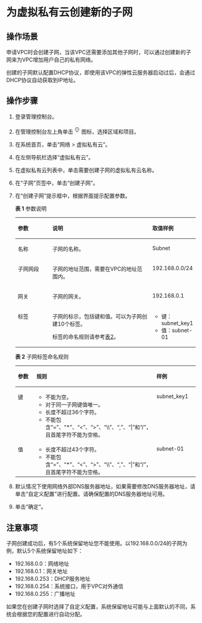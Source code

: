 # 为虚拟私有云创建新的子网<a name="zh-cn_topic_0013748726"></a>

## 操作场景<a name="s708dc29819a94a009f142b0c0b6b8893"></a>

申请VPC时会创建子网，当该VPC还需要添加其他子网时，可以通过创建新的子网来为VPC增加用户自己的私有网络。

创建的子网默认配置DHCP协议，即使用该VPC的弹性云服务器启动过后，会通过DHCP协议自动获取到IP地址。

## 操作步骤<a name="section8897384201653"></a>

1.  登录管理控制台。
2.  在管理控制台左上角单击![](figures/icon-region.png)图标，选择区域和项目。
3.  在系统首页，单击“网络 \> 虚拟私有云”。
4.  在左侧导航栏选择“虚拟私有云”。
5.  在虚拟私有云列表中，单击需要创建子网的虚拟私有云名称。
6.  在“子网”页签中，单击“创建子网”。
7.  在“创建子网”提示框中，根据界面提示配置参数。

    **表 1**  参数说明

    <a name="t9c09e108a58e47cd8be10575494ef9c2"></a>
    <table><thead align="left"><tr id="r243a457356d844a28b2c5dfcb381d3ca"><th class="cellrowborder" valign="top" width="19.24%" id="mcps1.2.4.1.1"><p id="a351cf2430e0e40d2bc4e0b8e509649bb"><a name="a351cf2430e0e40d2bc4e0b8e509649bb"></a><a name="a351cf2430e0e40d2bc4e0b8e509649bb"></a>参数</p>
    </th>
    <th class="cellrowborder" valign="top" width="55.7%" id="mcps1.2.4.1.2"><p id="abf569c9e39bd4ba99a7ab37cc60e6883"><a name="abf569c9e39bd4ba99a7ab37cc60e6883"></a><a name="abf569c9e39bd4ba99a7ab37cc60e6883"></a>说明</p>
    </th>
    <th class="cellrowborder" valign="top" width="25.06%" id="mcps1.2.4.1.3"><p id="af6ab204c10ca462f889acfe449817860"><a name="af6ab204c10ca462f889acfe449817860"></a><a name="af6ab204c10ca462f889acfe449817860"></a>取值样例</p>
    </th>
    </tr>
    </thead>
    <tbody><tr id="rc908647483fd4e478dc43fd83fcb6575"><td class="cellrowborder" valign="top" width="19.24%" headers="mcps1.2.4.1.1 "><p id="a22acb391d20242989d8f5dd96c13651f"><a name="a22acb391d20242989d8f5dd96c13651f"></a><a name="a22acb391d20242989d8f5dd96c13651f"></a>名称</p>
    </td>
    <td class="cellrowborder" valign="top" width="55.7%" headers="mcps1.2.4.1.2 "><p id="a4b3e19d17d4141a5afca8cce53ac9383"><a name="a4b3e19d17d4141a5afca8cce53ac9383"></a><a name="a4b3e19d17d4141a5afca8cce53ac9383"></a>子网的名称。</p>
    </td>
    <td class="cellrowborder" valign="top" width="25.06%" headers="mcps1.2.4.1.3 "><p id="a2fa81825f84e4c2cad5544ee60356fc8"><a name="a2fa81825f84e4c2cad5544ee60356fc8"></a><a name="a2fa81825f84e4c2cad5544ee60356fc8"></a>Subnet</p>
    </td>
    </tr>
    <tr id="ra338f8572c2042b1909a2e07a43a1868"><td class="cellrowborder" valign="top" width="19.24%" headers="mcps1.2.4.1.1 "><p id="zh-cn_topic_0029397261_p39320517305"><a name="zh-cn_topic_0029397261_p39320517305"></a><a name="zh-cn_topic_0029397261_p39320517305"></a>子网网段</p>
    </td>
    <td class="cellrowborder" valign="top" width="55.7%" headers="mcps1.2.4.1.2 "><p id="a9adafdbd17fa4d288fb3a60619789bb7"><a name="a9adafdbd17fa4d288fb3a60619789bb7"></a><a name="a9adafdbd17fa4d288fb3a60619789bb7"></a>子网的地址范围，需要在VPC的地址范围内。</p>
    </td>
    <td class="cellrowborder" valign="top" width="25.06%" headers="mcps1.2.4.1.3 "><p id="a4759f7fcda144bfaa8c0bbc806948e71"><a name="a4759f7fcda144bfaa8c0bbc806948e71"></a><a name="a4759f7fcda144bfaa8c0bbc806948e71"></a>192.168.0.0/24</p>
    </td>
    </tr>
    <tr id="ra7655f6b0a5c4d13a2b144962179f7c7"><td class="cellrowborder" valign="top" width="19.24%" headers="mcps1.2.4.1.1 "><p id="a143f3bcfe0154e18a8ea46a21b06c56f"><a name="a143f3bcfe0154e18a8ea46a21b06c56f"></a><a name="a143f3bcfe0154e18a8ea46a21b06c56f"></a>网关</p>
    </td>
    <td class="cellrowborder" valign="top" width="55.7%" headers="mcps1.2.4.1.2 "><p id="zh-cn_topic_0029397261_p190934817305"><a name="zh-cn_topic_0029397261_p190934817305"></a><a name="zh-cn_topic_0029397261_p190934817305"></a>子网的网关。</p>
    </td>
    <td class="cellrowborder" valign="top" width="25.06%" headers="mcps1.2.4.1.3 "><p id="a4ea86de1e68d4f31afd5550e894d9c4b"><a name="a4ea86de1e68d4f31afd5550e894d9c4b"></a><a name="a4ea86de1e68d4f31afd5550e894d9c4b"></a>192.168.0.1</p>
    </td>
    </tr>
    <tr id="row54331447162214"><td class="cellrowborder" valign="top" width="19.24%" headers="mcps1.2.4.1.1 "><p id="p8238528162216"><a name="p8238528162216"></a><a name="p8238528162216"></a>标签</p>
    </td>
    <td class="cellrowborder" valign="top" width="55.7%" headers="mcps1.2.4.1.2 "><p id="p63340999162216"><a name="p63340999162216"></a><a name="p63340999162216"></a>子网的标示，包括键和值。可以为子网创建10个标签。</p>
    <p id="p33198085162216"><a name="p33198085162216"></a><a name="p33198085162216"></a>标签的命名规则请参考<a href="#zh-cn_topic_0013748726__table4528555192814">表2</a>。</p>
    </td>
    <td class="cellrowborder" valign="top" width="25.06%" headers="mcps1.2.4.1.3 "><a name="ul42213484162216"></a><a name="ul42213484162216"></a><ul id="ul42213484162216"><li>键：subnet_key1</li><li>值：subnet-01</li></ul>
    </td>
    </tr>
    </tbody>
    </table>

    **表 2**  子网标签命名规则

    <a name="table4528555192814"></a>
    <table><thead align="left"><tr id="zh-cn_topic_0073603607_rd57708e01e6443a9805ca72f554fae7f"><th class="cellrowborder" valign="top" width="18.54%" id="mcps1.2.4.1.1"><p id="zh-cn_topic_0073603607_abc7708d69440476086850b219c70efa8"><a name="zh-cn_topic_0073603607_abc7708d69440476086850b219c70efa8"></a><a name="zh-cn_topic_0073603607_abc7708d69440476086850b219c70efa8"></a>参数</p>
    </th>
    <th class="cellrowborder" valign="top" width="53.39%" id="mcps1.2.4.1.2"><p id="zh-cn_topic_0073603607_a0df2f83c3277432ab05b525e4ffb1c2c"><a name="zh-cn_topic_0073603607_a0df2f83c3277432ab05b525e4ffb1c2c"></a><a name="zh-cn_topic_0073603607_a0df2f83c3277432ab05b525e4ffb1c2c"></a>规则</p>
    </th>
    <th class="cellrowborder" valign="top" width="28.07%" id="mcps1.2.4.1.3"><p id="zh-cn_topic_0073603607_a902e732241f94e96b0b1b718cf7ed639"><a name="zh-cn_topic_0073603607_a902e732241f94e96b0b1b718cf7ed639"></a><a name="zh-cn_topic_0073603607_a902e732241f94e96b0b1b718cf7ed639"></a>样例</p>
    </th>
    </tr>
    </thead>
    <tbody><tr id="zh-cn_topic_0073603607_r95612b479088487b99e620f90b71f798"><td class="cellrowborder" valign="top" width="18.54%" headers="mcps1.2.4.1.1 "><p id="zh-cn_topic_0073603607_a7694a48138124d1daf3804556a27bfd6"><a name="zh-cn_topic_0073603607_a7694a48138124d1daf3804556a27bfd6"></a><a name="zh-cn_topic_0073603607_a7694a48138124d1daf3804556a27bfd6"></a>键</p>
    </td>
    <td class="cellrowborder" valign="top" width="53.39%" headers="mcps1.2.4.1.2 "><a name="zh-cn_topic_0073603607_uac40e19ce4ac49d0913d48b334564c45"></a><a name="zh-cn_topic_0073603607_uac40e19ce4ac49d0913d48b334564c45"></a><ul id="zh-cn_topic_0073603607_uac40e19ce4ac49d0913d48b334564c45"><li>不能为空。</li><li>对于同一子网键值唯一。</li><li>长度不超过36个字符。</li><li>不能包含“=”、“*”、“&lt;”、“&gt;”、“\\”、“,”、“|”和“/”，且首尾字符不能为空格。</li></ul>
    </td>
    <td class="cellrowborder" valign="top" width="28.07%" headers="mcps1.2.4.1.3 "><p id="zh-cn_topic_0073603607_a1a10de6d67c04555a3508a8cdc3500e7"><a name="zh-cn_topic_0073603607_a1a10de6d67c04555a3508a8cdc3500e7"></a><a name="zh-cn_topic_0073603607_a1a10de6d67c04555a3508a8cdc3500e7"></a>subnet_key1</p>
    </td>
    </tr>
    <tr id="zh-cn_topic_0073603607_r32a79d8bde844fda8a6254383317e58f"><td class="cellrowborder" valign="top" width="18.54%" headers="mcps1.2.4.1.1 "><p id="zh-cn_topic_0073603607_a1ebd1dda592448d49631c7f099519113"><a name="zh-cn_topic_0073603607_a1ebd1dda592448d49631c7f099519113"></a><a name="zh-cn_topic_0073603607_a1ebd1dda592448d49631c7f099519113"></a>值</p>
    </td>
    <td class="cellrowborder" valign="top" width="53.39%" headers="mcps1.2.4.1.2 "><a name="zh-cn_topic_0073603607_uaf17b1ea9b9a4e58b95cafefa2898283"></a><a name="zh-cn_topic_0073603607_uaf17b1ea9b9a4e58b95cafefa2898283"></a><ul id="zh-cn_topic_0073603607_uaf17b1ea9b9a4e58b95cafefa2898283"><li>长度不超过43个字符。</li><li>不能包含“=”、“*”、“&lt;”、“&gt;”、“\\”、“,”、“|”和“/”，且首尾字符不能为空格。</li></ul>
    </td>
    <td class="cellrowborder" valign="top" width="28.07%" headers="mcps1.2.4.1.3 "><p id="zh-cn_topic_0073603607_a21a035aeb72143f5ab0fd45a08248d08"><a name="zh-cn_topic_0073603607_a21a035aeb72143f5ab0fd45a08248d08"></a><a name="zh-cn_topic_0073603607_a21a035aeb72143f5ab0fd45a08248d08"></a>subnet-01</p>
    </td>
    </tr>
    </tbody>
    </table>

8.  默认情况下使用网络外部DNS服务器地址，如果需要修改DNS服务器地址，请单击“自定义配置”进行配置。请确保配置的DNS服务器地址可用。
9.  单击“确定”。

## 注意事项<a name="section231019253518"></a>

子网创建成功后，有5个系统保留地址您不能使用。以192.168.0.0/24的子网为例，默认5个系统保留地址如下：

-   192.168.0.0：网络地址
-   192.168.0.1：网关地址
-   192.168.0.253：DHCP服务地址
-   192.168.0.254：系统接口，用于VPC对外通信
-   192.168.0.255：广播地址

如果您在创建子网时选择了自定义配置，系统保留地址可能与上面默认的不同，系统会根据您的配置进行自动分配。

